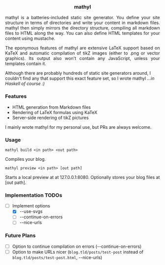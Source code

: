 <h3 align="center">mathyl</h3>

<p align="justify">
mathyl is a batteries-included static site generator. You define your site structure in terms of directories and write your content in markdown files. mathyl then simply mirrors the directory structure, compiling all markdown files to HTML along the way. You can also define HTML templates for your content using mustache.
</p>

<p align="justify">
The eponymous features of mathyl are extensive LaTeX support based on KaTeX and automatic compilation of tikZ images (either to .png or vector graphics). Its output also won't contain any JavaScript, unless your templates contain it.
</p>

Although there are probably hundreds of static site generators around, I couldn't find any that support this exact feature set, so I wrote mathyl *...in Haskell of course :)*

### Features
- HTML generation from Markdown files 
- Rendering of LaTeX formulas using KaTeX
- Server-side rendering of tikZ pictures 

I mainly wrote mathyl for my personal use, but PRs are always welcome.

### Usage

```
mathyl build <in path> <out path>
```
Compiles your blog.

```
mathyl preview <in path> [out path]
```
Starts a local preview at at 127.0.0.1:8080. Optionally stores your blog files at [out path]. 

### Implementation TODOs

* [ ] Implement options 
    - [x] --use-svgs
    - [ ] --continue-on-errors
    - [ ] --nice-urls

### Future Plans
* [ ] Option to continue compilation on errors (--continue-on-errors)
* [ ] Option to make URLs nicer (`blog.tld/posts/test-post` instead of `blog.tld/posts/test-post.html`, --nice-urls)
